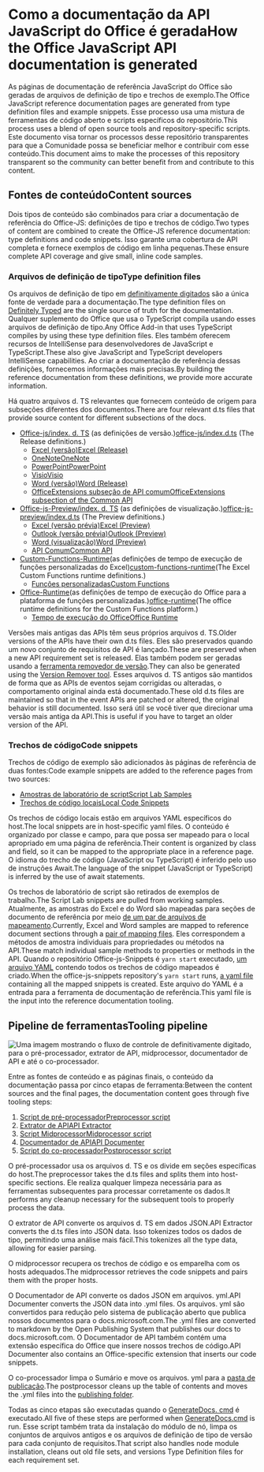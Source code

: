# <a name="how-the-office-javascript-api-documentation-is-generated"></a><span data-ttu-id="06246-101">Como a documentação da API JavaScript do Office é gerada</span><span class="sxs-lookup"><span data-stu-id="06246-101">How the Office JavaScript API documentation is generated</span></span>

<span data-ttu-id="06246-102">As páginas de documentação de referência JavaScript do Office são geradas de arquivos de definição de tipo e trechos de exemplo.</span><span class="sxs-lookup"><span data-stu-id="06246-102">The Office JavaScript reference documentation pages are generated from type definition files and example snippets.</span></span> <span data-ttu-id="06246-103">Esse processo usa uma mistura de ferramentas de código aberto e scripts específicos do repositório.</span><span class="sxs-lookup"><span data-stu-id="06246-103">This process uses a blend of open source tools and repository-specific scripts.</span></span> <span data-ttu-id="06246-104">Este documento visa tornar os processos desse repositório transparentes para que a Comunidade possa se beneficiar melhor e contribuir com esse conteúdo.</span><span class="sxs-lookup"><span data-stu-id="06246-104">This document aims to make the processes of this repository transparent so the community can better benefit from and contribute to this content.</span></span>

## <a name="content-sources"></a><span data-ttu-id="06246-105">Fontes de conteúdo</span><span class="sxs-lookup"><span data-stu-id="06246-105">Content sources</span></span>

<span data-ttu-id="06246-106">Dois tipos de conteúdo são combinados para criar a documentação de referência do Office-JS: definições de tipo e trechos de código.</span><span class="sxs-lookup"><span data-stu-id="06246-106">Two types of content are combined to create the Office-JS reference documentation: type definitions and code snippets.</span></span> <span data-ttu-id="06246-107">Isso garante uma cobertura de API completa e fornece exemplos de código em linha pequenas.</span><span class="sxs-lookup"><span data-stu-id="06246-107">These ensure complete API coverage and give small, inline code samples.</span></span>

### <a name="type-definition-files"></a><span data-ttu-id="06246-108">Arquivos de definição de tipo</span><span class="sxs-lookup"><span data-stu-id="06246-108">Type definition files</span></span>

<span data-ttu-id="06246-109">Os arquivos de definição de tipo em [definitivamente digitados](https://github.com/DefinitelyTyped/DefinitelyTyped) são a única fonte de verdade para a documentação.</span><span class="sxs-lookup"><span data-stu-id="06246-109">The type definition files on [Definitely Typed](https://github.com/DefinitelyTyped/DefinitelyTyped) are the single source of truth for the documentation.</span></span> <span data-ttu-id="06246-110">Qualquer suplemento do Office que usa o TypeScript compila usando esses arquivos de definição de tipo.</span><span class="sxs-lookup"><span data-stu-id="06246-110">Any Office Add-in that uses TypeScript compiles by using these type definition files.</span></span> <span data-ttu-id="06246-111">Eles também oferecem recursos de IntelliSense para desenvolvedores de JavaScript e TypeScript.</span><span class="sxs-lookup"><span data-stu-id="06246-111">These also give JavaScript and TypeScript developers IntelliSense capabilities.</span></span> <span data-ttu-id="06246-112">Ao criar a documentação de referência dessas definições, fornecemos informações mais precisas.</span><span class="sxs-lookup"><span data-stu-id="06246-112">By building the reference documentation from these definitions, we provide more accurate information.</span></span>

<span data-ttu-id="06246-113">Há quatro arquivos d. TS relevantes que fornecem conteúdo de origem para subseções diferentes dos documentos.</span><span class="sxs-lookup"><span data-stu-id="06246-113">There are four relevant d.ts files that provide source content for different subsections of the docs.</span></span>

- <span data-ttu-id="06246-114">[Office-js/index. d. TS](https://raw.githubusercontent.com/DefinitelyTyped/DefinitelyTyped/master/types/office-js/index.d.ts) (as definições de versão.)</span><span class="sxs-lookup"><span data-stu-id="06246-114">[office-js/index.d.ts](https://raw.githubusercontent.com/DefinitelyTyped/DefinitelyTyped/master/types/office-js/index.d.ts) (The Release definitions.)</span></span>
  - [<span data-ttu-id="06246-115">Excel (versão)</span><span class="sxs-lookup"><span data-stu-id="06246-115">Excel (Release)</span></span>](https://docs.microsoft.com/javascript/api/excel_release)
  - [<span data-ttu-id="06246-116">OneNote</span><span class="sxs-lookup"><span data-stu-id="06246-116">OneNote</span></span>](https://docs.microsoft.com/javascript/api/onenote)
  - [<span data-ttu-id="06246-117">PowerPoint</span><span class="sxs-lookup"><span data-stu-id="06246-117">PowerPoint</span></span>](https://docs.microsoft.com/javascript/api/powerpoint)
  - [<span data-ttu-id="06246-118">Visio</span><span class="sxs-lookup"><span data-stu-id="06246-118">Visio</span></span>](https://docs.microsoft.com/javascript/api/visio)
  - [<span data-ttu-id="06246-119">Word (versão)</span><span class="sxs-lookup"><span data-stu-id="06246-119">Word (Release)</span></span>](https://docs.microsoft.com/javascript/api/word_release)
  - [<span data-ttu-id="06246-120">OfficeExtensions subseção de API comum</span><span class="sxs-lookup"><span data-stu-id="06246-120">OfficeExtensions subsection of the Common API</span></span>](https://docs.microsoft.com/javascript/api/office)
- <span data-ttu-id="06246-121">[Office-js-Preview/index. d. TS](https://raw.githubusercontent.com/DefinitelyTyped/DefinitelyTyped/master/types/office-js-preview/index.d.ts) (as definições de visualização.)</span><span class="sxs-lookup"><span data-stu-id="06246-121">[office-js-preview/index.d.ts](https://raw.githubusercontent.com/DefinitelyTyped/DefinitelyTyped/master/types/office-js-preview/index.d.ts) (The Preview definitions.)</span></span>
  - [<span data-ttu-id="06246-122">Excel (versão prévia)</span><span class="sxs-lookup"><span data-stu-id="06246-122">Excel (Preview)</span></span>](https://docs.microsoft.com/javascript/api/excel)
  - [<span data-ttu-id="06246-123">Outlook (versão prévia)</span><span class="sxs-lookup"><span data-stu-id="06246-123">Outlook (Preview)</span></span>](https://docs.microsoft.com/javascript/api/outlook)
  - [<span data-ttu-id="06246-124">Word (visualização)</span><span class="sxs-lookup"><span data-stu-id="06246-124">Word (Preview)</span></span>](https://docs.microsoft.com/javascript/api/word)
  - [<span data-ttu-id="06246-125">API Comum</span><span class="sxs-lookup"><span data-stu-id="06246-125">Common API</span></span>](https://docs.microsoft.com/javascript/api/office)
- <span data-ttu-id="06246-126">[Custom-Functions-Runtime](https://github.com/DefinitelyTyped/DefinitelyTyped/blob/master/types/custom-functions-runtime/index.d.ts)(as definições de tempo de execução de funções personalizadas do Excel)</span><span class="sxs-lookup"><span data-stu-id="06246-126">[custom-functions-runtime](https://github.com/DefinitelyTyped/DefinitelyTyped/blob/master/types/custom-functions-runtime/index.d.ts)(The Excel Custom Functions runtime definitions.)</span></span>
  - [<span data-ttu-id="06246-127">Funções personalizadas</span><span class="sxs-lookup"><span data-stu-id="06246-127">Custom Functions</span></span>](https://docs.microsoft.com/javascript/api/custom-functions-runtime)
- <span data-ttu-id="06246-128">[Office-Runtime](https://github.com/DefinitelyTyped/DefinitelyTyped/blob/master/types/office-runtime/index.d.ts)(as definições de tempo de execução do Office para a plataforma de funções personalizadas.)</span><span class="sxs-lookup"><span data-stu-id="06246-128">[office-runtime](https://github.com/DefinitelyTyped/DefinitelyTyped/blob/master/types/office-runtime/index.d.ts)(The office runtime definitions for the Custom Functions platform.)</span></span>
  - [<span data-ttu-id="06246-129">Tempo de execução do Office</span><span class="sxs-lookup"><span data-stu-id="06246-129">Office Runtime</span></span>](https://docs.microsoft.com/javascript/api/office-runtime)

<span data-ttu-id="06246-130">Versões mais antigas das APIs têm seus próprios arquivos d. TS.</span><span class="sxs-lookup"><span data-stu-id="06246-130">Older versions of the APIs have their own d.ts files.</span></span> <span data-ttu-id="06246-131">Eles são preservados quando um novo conjunto de requisitos de API é lançado.</span><span class="sxs-lookup"><span data-stu-id="06246-131">These are preserved when a new API requirement set is released.</span></span> <span data-ttu-id="06246-132">Elas também podem ser geradas usando a [ferramenta removedor de versão](https://github.com/OfficeDev/office-js-docs-reference/blob/master/generate-docs/tools/VersionRemover.ts).</span><span class="sxs-lookup"><span data-stu-id="06246-132">They can also be generated using the [Version Remover tool](https://github.com/OfficeDev/office-js-docs-reference/blob/master/generate-docs/tools/VersionRemover.ts).</span></span> <span data-ttu-id="06246-133">Esses arquivos d. TS antigos são mantidos de forma que as APIs de eventos sejam corrigidas ou alteradas, o comportamento original ainda está documentado.</span><span class="sxs-lookup"><span data-stu-id="06246-133">These old d.ts files are maintained so that in the event APIs are patched or altered, the original behavior is still documented.</span></span> <span data-ttu-id="06246-134">Isso será útil se você tiver que direcionar uma versão mais antiga da API.</span><span class="sxs-lookup"><span data-stu-id="06246-134">This is useful if you have to target an older version of the API.</span></span>

### <a name="code-snippets"></a><span data-ttu-id="06246-135">Trechos de código</span><span class="sxs-lookup"><span data-stu-id="06246-135">Code snippets</span></span>

<span data-ttu-id="06246-136">Trechos de código de exemplo são adicionados às páginas de referência de duas fontes:</span><span class="sxs-lookup"><span data-stu-id="06246-136">Code example snippets are added to the reference pages from two sources:</span></span>

- [<span data-ttu-id="06246-137">Amostras de laboratório de script</span><span class="sxs-lookup"><span data-stu-id="06246-137">Script Lab Samples</span></span>](https://github.com/OfficeDev/office-js-snippets)
- [<span data-ttu-id="06246-138">Trechos de código locais</span><span class="sxs-lookup"><span data-stu-id="06246-138">Local Code Snippets</span></span>](https://github.com/OfficeDev/office-js-docs-reference/tree/master/docs/code-snippets)

<span data-ttu-id="06246-139">Os trechos de código locais estão em arquivos YAML específicos do host.</span><span class="sxs-lookup"><span data-stu-id="06246-139">The local snippets are in host-specific yaml files.</span></span> <span data-ttu-id="06246-140">O conteúdo é organizado por classe e campo, para que possa ser mapeado para o local apropriado em uma página de referência.</span><span class="sxs-lookup"><span data-stu-id="06246-140">Their content is organized by class and field, so it can be mapped to the appropriate place in a reference page.</span></span> <span data-ttu-id="06246-141">O idioma do trecho de código (JavaScript ou TypeScript) é inferido pelo uso de instruções Await.</span><span class="sxs-lookup"><span data-stu-id="06246-141">The language of the snippet (JavaScript or TypeScript) is inferred by the use of await statements.</span></span>

<span data-ttu-id="06246-142">Os trechos de laboratório de script são retirados de exemplos de trabalho.</span><span class="sxs-lookup"><span data-stu-id="06246-142">The Script Lab snippets are pulled from working samples.</span></span> <span data-ttu-id="06246-143">Atualmente, as amostras do Excel e do Word são mapeadas para seções de documento de referência por meio [de um par de arquivos de mapeamento](https://github.com/OfficeDev/office-js-snippets/tree/master/snippet-extractor-metadata).</span><span class="sxs-lookup"><span data-stu-id="06246-143">Currently, Excel and Word samples are mapped to reference document sections through a [pair of mapping files](https://github.com/OfficeDev/office-js-snippets/tree/master/snippet-extractor-metadata).</span></span> <span data-ttu-id="06246-144">Eles correspondem a métodos de amostra individuais para propriedades ou métodos na API.</span><span class="sxs-lookup"><span data-stu-id="06246-144">These match individual sample methods to properties or methods in the API.</span></span> <span data-ttu-id="06246-145">Quando o repositório Office-js-Snippets é `yarn start` executado, [um arquivo YAML](https://github.com/OfficeDev/office-js-snippets/blob/master/snippet-extractor-output/snippets.yaml) contendo todos os trechos de código mapeados é criado.</span><span class="sxs-lookup"><span data-stu-id="06246-145">When the office-js-snippets repository's `yarn start` runs, [a yaml file](https://github.com/OfficeDev/office-js-snippets/blob/master/snippet-extractor-output/snippets.yaml) containing all the mapped snippets is created.</span></span> <span data-ttu-id="06246-146">Este arquivo do YAML é a entrada para a ferramenta de documentação de referência.</span><span class="sxs-lookup"><span data-stu-id="06246-146">This yaml file is the input into the reference documentation tooling.</span></span>

## <a name="tooling-pipeline"></a><span data-ttu-id="06246-147">Pipeline de ferramentas</span><span class="sxs-lookup"><span data-stu-id="06246-147">Tooling pipeline</span></span>

![Uma imagem mostrando o fluxo de controle de definitivamente digitado, para o pré-processador, extrator de API, midprocessor, documentador de API e até o co-processador.](ToolingPipeline.png)

<span data-ttu-id="06246-149">Entre as fontes de conteúdo e as páginas finais, o conteúdo da documentação passa por cinco etapas de ferramenta:</span><span class="sxs-lookup"><span data-stu-id="06246-149">Between the content sources and the final pages, the documentation content goes through five tooling steps:</span></span>

1. [<span data-ttu-id="06246-150">Script de pré-processador</span><span class="sxs-lookup"><span data-stu-id="06246-150">Preprocessor script</span></span>](https://github.com/OfficeDev/office-js-docs-reference/blob/master/generate-docs/scripts/preprocessor.ts)
1. [<span data-ttu-id="06246-151">Extrator de API</span><span class="sxs-lookup"><span data-stu-id="06246-151">API Extractor</span></span>](https://api-extractor.com/)
1. [<span data-ttu-id="06246-152">Script Midprocessor</span><span class="sxs-lookup"><span data-stu-id="06246-152">Midprocessor script</span></span>](https://github.com/OfficeDev/office-js-docs-reference/blob/master/generate-docs/scripts/midprocessor.ts)
1. [<span data-ttu-id="06246-153">Documentador de API</span><span class="sxs-lookup"><span data-stu-id="06246-153">API Documenter</span></span>](https://github.com/microsoft/rushstack/blob/master/apps/api-documenter/README.md)
1. [<span data-ttu-id="06246-154">Script do co-processador</span><span class="sxs-lookup"><span data-stu-id="06246-154">Postprocessor script</span></span>](https://github.com/OfficeDev/office-js-docs-reference/blob/master/generate-docs/scripts/postprocessor.ts)

<span data-ttu-id="06246-155">O pré-processador usa os arquivos d. TS e os divide em seções específicas do host.</span><span class="sxs-lookup"><span data-stu-id="06246-155">The preprocessor takes the d.ts files and splits them into host-specific sections.</span></span> <span data-ttu-id="06246-156">Ele realiza qualquer limpeza necessária para as ferramentas subsequentes para processar corretamente os dados.</span><span class="sxs-lookup"><span data-stu-id="06246-156">It performs any cleanup necessary for the subsequent tools to properly process the data.</span></span>

<span data-ttu-id="06246-157">O extrator de API converte os arquivos d. TS em dados JSON.</span><span class="sxs-lookup"><span data-stu-id="06246-157">API Extractor converts the d.ts files into JSON data.</span></span> <span data-ttu-id="06246-158">Isso tokenizes todos os dados de tipo, permitindo uma análise mais fácil.</span><span class="sxs-lookup"><span data-stu-id="06246-158">This tokenizes all the type data, allowing for easier parsing.</span></span>

<span data-ttu-id="06246-159">O midprocessor recupera os trechos de código e os emparelha com os hosts adequados.</span><span class="sxs-lookup"><span data-stu-id="06246-159">The midprocessor retrieves the code snippets and pairs them with the proper hosts.</span></span>

<span data-ttu-id="06246-160">O Documentador de API converte os dados JSON em arquivos. yml.</span><span class="sxs-lookup"><span data-stu-id="06246-160">API Documenter converts the JSON data into .yml files.</span></span> <span data-ttu-id="06246-161">Os arquivos. yml são convertidos para redução pelo sistema de publicação aberto que publica nossos documentos para o docs.microsoft.com.</span><span class="sxs-lookup"><span data-stu-id="06246-161">The .yml files are converted to markdown by the Open Publishing System that publishes our docs to docs.microsoft.com.</span></span> <span data-ttu-id="06246-162">O Documentador de API também contém uma extensão específica do Office que insere nossos trechos de código.</span><span class="sxs-lookup"><span data-stu-id="06246-162">API Documenter also contains an Office-specific extension that inserts our code snippets.</span></span>

<span data-ttu-id="06246-163">O co-processador limpa o Sumário e move os arquivos. yml para a [pasta de publicação](https://github.com/OfficeDev/office-js-docs-reference/tree/master/docs/docs-ref-autogen).</span><span class="sxs-lookup"><span data-stu-id="06246-163">The postprocessor cleans up the table of contents and moves the .yml files into the [publishing folder](https://github.com/OfficeDev/office-js-docs-reference/tree/master/docs/docs-ref-autogen).</span></span>

<span data-ttu-id="06246-164">Todas as cinco etapas são executadas quando o [GenerateDocs. cmd](https://github.com/OfficeDev/office-js-docs-reference/blob/master/generate-docs/GenerateDocs.cmd) é executado.</span><span class="sxs-lookup"><span data-stu-id="06246-164">All five of these steps are performed when [GenerateDocs.cmd](https://github.com/OfficeDev/office-js-docs-reference/blob/master/generate-docs/GenerateDocs.cmd) is run.</span></span> <span data-ttu-id="06246-165">Esse script também trata da instalação do módulo de nó, limpa os conjuntos de arquivos antigos e os arquivos de definição de tipo de versão para cada conjunto de requisitos.</span><span class="sxs-lookup"><span data-stu-id="06246-165">That script also handles node module installation, cleans out old file sets, and versions Type Definition files for each requirement set.</span></span>

